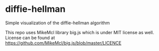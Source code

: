 # diffie-hellman

Simple visualization of the diffie-hellman algorithm


This repo uses MikeMcl library big.js which is under MIT license as well.
License can be found at
https://github.com/MikeMcl/big.js/blob/master/LICENCE